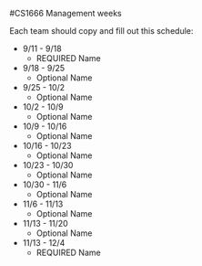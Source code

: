 #CS1666 Management weeks

Each team should copy and fill out this schedule:

* 9/11 - 9/18
	* REQUIRED Name
* 9/18 - 9/25
	* Optional Name
* 9/25 - 10/2
	* Optional Name
* 10/2 - 10/9
	* Optional Name
* 10/9 - 10/16
	* Optional Name
* 10/16 - 10/23
	* Optional Name
* 10/23 - 10/30
	* Optional Name
* 10/30 - 11/6
	* Optional Name
* 11/6 - 11/13
	* Optional Name
* 11/13 - 11/20
	* Optional Name
* 11/13 - 12/4
	* REQUIRED Name	
